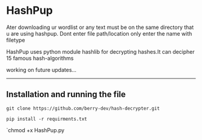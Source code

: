 # HashPup

Ater downloading ur wordlist or any text must be on the same directory that u are using hashpup. Dont enter file path/location only enter the name with filetype 

HashPup uses python module hashlib for decrypting hashes.It can decipher 15 famous hash-algorithms 

working on future updates...

--------------------------------------------------------------------------------------------------------------------------------------------------------------------



## Installation and running the file

`git clone https://github.com/berry-dev/hash-decrypter.git`

`pip install -r requirments.txt`

`chmod +x HashPup.py
